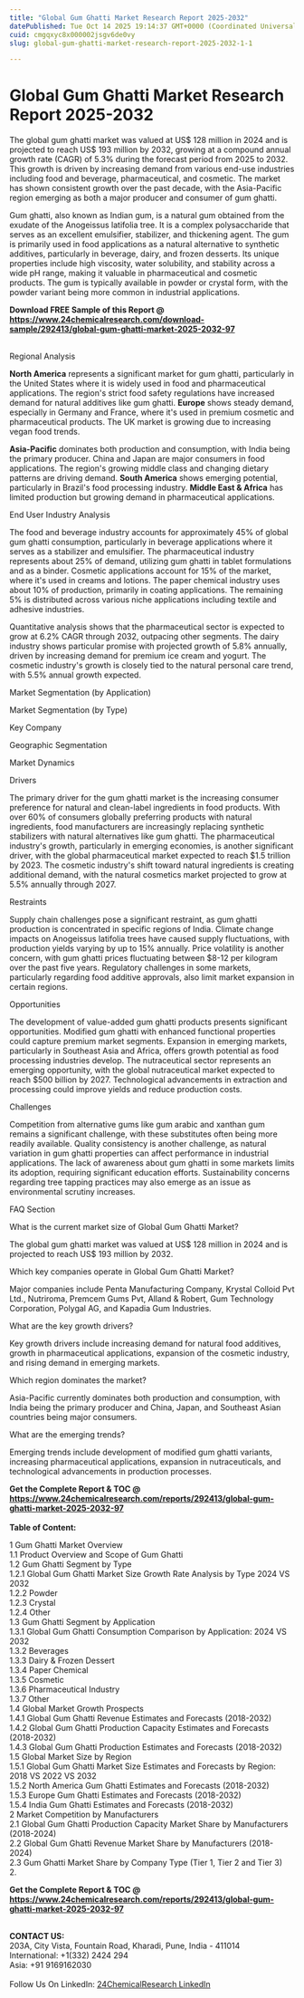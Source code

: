 ```yaml
---
title: "Global Gum Ghatti Market Research Report 2025-2032"
datePublished: Tue Oct 14 2025 19:14:37 GMT+0000 (Coordinated Universal Time)
cuid: cmgqxyc8x000002jsgv6de0vy
slug: global-gum-ghatti-market-research-report-2025-2032-1-1

---
```


# Global Gum Ghatti Market Research Report 2025-2032

<p>The global gum ghatti market was valued at US$ 128 million in 2024 and is projected to reach US$ 193 million by 2032, growing at a compound annual growth rate (CAGR) of 5.3% during the forecast period from 2025 to 2032. This growth is driven by increasing demand from various end-use industries including food and beverage, pharmaceutical, and cosmetic. The market has shown consistent growth over the past decade, with the Asia-Pacific region emerging as both a major producer and consumer of gum ghatti.</p><p>
</p><p>Gum ghatti, also known as Indian gum, is a natural gum obtained from the exudate of the Anogeissus latifolia tree. It is a complex polysaccharide that serves as an excellent emulsifier, stabilizer, and thickening agent. The gum is primarily used in food applications as a natural alternative to synthetic additives, particularly in beverage, dairy, and frozen desserts. Its unique properties include high viscosity, water solubility, and stability across a wide pH range, making it valuable in pharmaceutical and cosmetic products. The gum is typically available in powder or crystal form, with the powder variant being more common in industrial applications.</p><div><b>Download FREE Sample of this Report @ 
            <a href="https://www.24chemicalresearch.com/download-sample/292413/global-gum-ghatti-market-2025-2032-97">
            https://www.24chemicalresearch.com/download-sample/292413/global-gum-ghatti-market-2025-2032-97</a></b></div><br><p>
Regional Analysis</p><p>
</p><p><strong>North America</strong> represents a significant market for gum ghatti, particularly in the United States where it is widely used in food and pharmaceutical applications. The region's strict food safety regulations have increased demand for natural additives like gum ghatti. <strong>Europe</strong> shows steady demand, especially in Germany and France, where it's used in premium cosmetic and pharmaceutical products. The UK market is growing due to increasing vegan food trends.</p><p>
</p><p><strong>Asia-Pacific</strong> dominates both production and consumption, with India being the primary producer. China and Japan are major consumers in food applications. The region's growing middle class and changing dietary patterns are driving demand. <strong>South America</strong> shows emerging potential, particularly in Brazil's food processing industry. <strong>Middle East &amp; Africa</strong> has limited production but growing demand in pharmaceutical applications.</p><p>
End User Industry Analysis</p><p>
</p><p>The food and beverage industry accounts for approximately 45% of global gum ghatti consumption, particularly in beverage applications where it serves as a stabilizer and emulsifier. The pharmaceutical industry represents about 25% of demand, utilizing gum ghatti in tablet formulations and as a binder. Cosmetic applications account for 15% of the market, where it's used in creams and lotions. The paper chemical industry uses about 10% of production, primarily in coating applications. The remaining 5% is distributed across various niche applications including textile and adhesive industries.</p><p>
</p><p>Quantitative analysis shows that the pharmaceutical sector is expected to grow at 6.2% CAGR through 2032, outpacing other segments. The dairy industry shows particular promise with projected growth of 5.8% annually, driven by increasing demand for premium ice cream and yogurt. The cosmetic industry's growth is closely tied to the natural personal care trend, with 5.5% annual growth expected.</p><p>
Market Segmentation (by Application)</p><p>
</p><p>
Market Segmentation (by Type)</p><p>
</p><p>
Key Company</p><p>
</p><p>
Geographic Segmentation</p><p>
</p><p>
Market Dynamics</p><p>
Drivers</p><p>
</p><p>The primary driver for the gum ghatti market is the increasing consumer preference for natural and clean-label ingredients in food products. With over 60% of consumers globally preferring products with natural ingredients, food manufacturers are increasingly replacing synthetic stabilizers with natural alternatives like gum ghatti. The pharmaceutical industry's growth, particularly in emerging economies, is another significant driver, with the global pharmaceutical market expected to reach $1.5 trillion by 2023. The cosmetic industry's shift toward natural ingredients is creating additional demand, with the natural cosmetics market projected to grow at 5.5% annually through 2027.</p><p>
Restraints</p><p>
</p><p>Supply chain challenges pose a significant restraint, as gum ghatti production is concentrated in specific regions of India. Climate change impacts on Anogeissus latifolia trees have caused supply fluctuations, with production yields varying by up to 15% annually. Price volatility is another concern, with gum ghatti prices fluctuating between $8-12 per kilogram over the past five years. Regulatory challenges in some markets, particularly regarding food additive approvals, also limit market expansion in certain regions.</p><p>
Opportunities</p><p>
</p><p>The development of value-added gum ghatti products presents significant opportunities. Modified gum ghatti with enhanced functional properties could capture premium market segments. Expansion in emerging markets, particularly in Southeast Asia and Africa, offers growth potential as food processing industries develop. The nutraceutical sector represents an emerging opportunity, with the global nutraceutical market expected to reach $500 billion by 2027. Technological advancements in extraction and processing could improve yields and reduce production costs.</p><p>
Challenges</p><p>
</p><p>Competition from alternative gums like gum arabic and xanthan gum remains a significant challenge, with these substitutes often being more readily available. Quality consistency is another challenge, as natural variation in gum ghatti properties can affect performance in industrial applications. The lack of awareness about gum ghatti in some markets limits its adoption, requiring significant education efforts. Sustainability concerns regarding tree tapping practices may also emerge as an issue as environmental scrutiny increases.</p><p>
FAQ Section</p><p>
What is the current market size of Global Gum Ghatti Market?</p><p>
</p><p>The global gum ghatti market was valued at US$ 128 million in 2024 and is projected to reach US$ 193 million by 2032.</p><p>
Which key companies operate in Global Gum Ghatti Market?</p><p>
</p><p>Major companies include Penta Manufacturing Company, Krystal Colloid Pvt Ltd., Nutriroma, Premcem Gums Pvt, Alland &amp; Robert, Gum Technology Corporation, Polygal AG, and Kapadia Gum Industries.</p><p>
What are the key growth drivers?</p><p>
</p><p>Key growth drivers include increasing demand for natural food additives, growth in pharmaceutical applications, expansion of the cosmetic industry, and rising demand in emerging markets.</p><p>
Which region dominates the market?</p><p>
</p><p>Asia-Pacific currently dominates both production and consumption, with India being the primary producer and China, Japan, and Southeast Asian countries being major consumers.</p><p>
What are the emerging trends?</p><p>
</p><p>Emerging trends include development of modified gum ghatti variants, increasing pharmaceutical applications, expansion in nutraceuticals, and technological advancements in production processes.</p>

<div><b>Get the Complete Report & TOC @ 
            <a href="https://www.24chemicalresearch.com/reports/292413/global-gum-ghatti-market-2025-2032-97">
            https://www.24chemicalresearch.com/reports/292413/global-gum-ghatti-market-2025-2032-97</a></b></div><br>
            <b>Table of Content:</b><p>1 Gum Ghatti Market Overview<br />
    1.1 Product Overview and Scope of Gum Ghatti<br />
    1.2 Gum Ghatti Segment by Type<br />
        1.2.1 Global Gum Ghatti Market Size Growth Rate Analysis by Type 2024 VS 2032<br />
        1.2.2 Powder<br />
        1.2.3 Crystal<br />
        1.2.4 Other<br />
    1.3 Gum Ghatti Segment by Application<br />
        1.3.1 Global Gum Ghatti Consumption Comparison by Application: 2024 VS 2032<br />
        1.3.2 Beverages<br />
        1.3.3 Dairy & Frozen Dessert<br />
        1.3.4 Paper Chemical<br />
        1.3.5 Cosmetic<br />
        1.3.6 Pharmaceutical Industry<br />
        1.3.7 Other<br />
    1.4 Global Market Growth Prospects<br />
        1.4.1 Global Gum Ghatti Revenue Estimates and Forecasts (2018-2032)<br />
        1.4.2 Global Gum Ghatti Production Capacity Estimates and Forecasts (2018-2032)<br />
        1.4.3 Global Gum Ghatti Production Estimates and Forecasts (2018-2032)<br />
    1.5 Global Market Size by Region<br />
        1.5.1 Global Gum Ghatti Market Size Estimates and Forecasts by Region: 2018 VS 2022 VS 2032<br />
        1.5.2 North America Gum Ghatti Estimates and Forecasts (2018-2032)<br />
        1.5.3 Europe Gum Ghatti Estimates and Forecasts (2018-2032)<br />
        1.5.4 India Gum Ghatti Estimates and Forecasts (2018-2032)<br />
2 Market Competition by Manufacturers<br />
    2.1 Global Gum Ghatti Production Capacity Market Share by Manufacturers (2018-2024)<br />
    2.2 Global Gum Ghatti Revenue Market Share by Manufacturers (2018-2024)<br />
    2.3 Gum Ghatti Market Share by Company Type (Tier 1, Tier 2 and Tier 3)<br />
    2.</p>

<div><b>Get the Complete Report & TOC @ 
            <a href="https://www.24chemicalresearch.com/reports/292413/global-gum-ghatti-market-2025-2032-97">
            https://www.24chemicalresearch.com/reports/292413/global-gum-ghatti-market-2025-2032-97</a></b></div><br>

<b>CONTACT US:</b><br>
            203A, City Vista, Fountain Road, Kharadi, Pune, India - 411014<br>
            International: +1(332) 2424 294<br>
            Asia: +91 9169162030 <br><br>
            Follow Us On LinkedIn: <a href="https://www.linkedin.com/company/24chemicalresearch/">24ChemicalResearch LinkedIn</a>